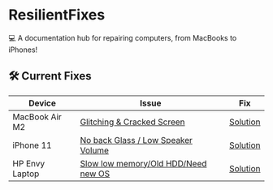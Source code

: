 # ResilientFixes  
💻 A documentation hub for repairing computers, from MacBooks to iPhones!  

## 🛠️ Current Fixes  
| Device       | Issue                           | Fix                           |  
|--------------|---------------------------------|-------------------------------|  
| MacBook Air M2 | [Glitching & Cracked Screen](MacBook_Air_M2/ISSUE.md) | [Solution](MacBook_Air_M2/FIX.md) |  
| iPhone 11    | [No back Glass / Low Speaker Volume](iPhone_11/ISSUE.md) | [Solution](iPhone_11/FIX.md) |  
| HP Envy Laptop | [Slow low memory/Old HDD/Need new OS](/ISSUE.md) | [Solution](iPhone_11/FIX.md) |  

